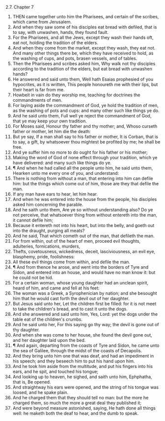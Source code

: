 2.7. Chapter 7
1. THEN came together unto him the Pharisees, and certain of the scribes, which came from Jerusalem.
2. And when they saw some of his disciples eat bread with defiled, that is to say, with unwashen, hands, they found fault.
3. For the Pharisees, and all the Jews, except they wash their hands oft, eat not, holding the tradition of the elders.
4. And when they come from the market, except they wash, they eat not. And many other things there be, which they have received to hold, as the washing of cups, and pots, brasen vessels, and of tables.
5. Then the Pharisees and scribes asked him, Why walk not thy disciples according to the tradition of the elders, but eat bread with unwashen hands?
6. He answered and said unto them, Well hath Esaias prophesied of you hypocrites, as it is written, This people honoureth me with their lips, but their heart is far from me.
7. Howbeit in vain do they worship me, teaching for doctrines the commandments of men.
8. For laying aside the commandment of God, ye hold the tradition of men, as the washing of pots and cups: and many other such like things ye do.
9. And he said unto them, Full well ye reject the commandment of God, that ye may keep your own tradition.
10. For Moses said, Honour thy father and thy mother; and, Whoso curseth father or mother, let him die the death:
11. But ye say, If a man shall say to his father or mother, It is Corban, that is to say, a gift, by whatsoever thou mightest be profited by me; he shall be free.
12. And ye suffer him no more to do ought for his father or his mother;
13. Making the word of God of none effect through your tradition, which ye have delivered: and many such like things do ye.
14. ¶ And when he had called all the people unto him, he said unto them, Hearken unto me every one of you, and understand:
15. There is nothing from without a man, that entering into him can defile him: but the things which come out of him, those are they that defile the man.
16. If any man have ears to hear, let him hear.
17. And when he was entered into the house from the people, his disciples asked him concerning the parable.
18. And he saith unto them, Are ye so without understanding also? Do ye not perceive, that whatsoever thing from without entereth into the man, it cannot defile him;
19. Because it entereth not into his heart, but into the belly, and goeth out into the draught, purging all meats?
20. And he said, That which cometh out of the man, that defileth the man.
21. For from within, out of the heart of men, proceed evil thoughts, adulteries, fornications, murders,
22. Thefts, covetousness, wickedness, deceit, lasciviousness, an evil eye, blasphemy, pride, foolishness:
23. All these evil things come from within, and defile the man.
24. ¶ And from thence he arose, and went into the borders of Tyre and Sidon, and entered into an house, and would have no man know it: but he could not be hid.
25. For a certain woman, whose young daughter had an unclean spirit, heard of him, and came and fell at his feet:
26. The woman was a Greek, a Syrophenician by nation; and she besought him that he would cast forth the devil out of her daughter.
27. But Jesus said unto her, Let the children first be filled: for it is not meet to take the children's bread, and to cast it unto the dogs.
28. And she answered and said unto him, Yes, Lord: yet the dogs under the table eat of the children's crumbs.
29. And he said unto her, For this saying go thy way; the devil is gone out of thy daughter.
30. And when she was come to her house, she found the devil gone out, and her daughter laid upon the bed.
31. ¶ And again, departing from the coasts of Tyre and Sidon, he came unto the sea of Galilee, through the midst of the coasts of Decapolis.
32. And they bring unto him one that was deaf, and had an impediment in his speech; and they beseech him to put his hand upon him.
33. And he took him aside from the multitude, and put his fingers into his ears, and he spit, and touched his tongue;
34. And looking up to heaven, he sighed, and saith unto him, Ephphatha, that is, Be opened.
35. And straightway his ears were opened, and the string of his tongue was loosed, and he spake plain.
36. And he charged them that they should tell no man: but the more he charged them, so much the more a great deal they published it;
37. And were beyond measure astonished, saying, He hath done all things well: he maketh both the deaf to hear, and the dumb to speak.

